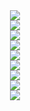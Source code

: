 <div align="center"> <img src="https://res.cloudinary.com/dvzingci9/image/upload/v1694949184/shoppefy/Screenshot_2023-09-17_at_17.59-3_e22pte.png"> </div>
<div align="center"> <img src="https://res.cloudinary.com/dvzingci9/image/upload/v1694949184/shoppefy/Screenshot_2023-09-17_at_17.59_omp4n4.png"> </div>
<div align="center"> <img src="https://res.cloudinary.com/dvzingci9/image/upload/v1694949187/shoppefy/Screenshot_2023-09-17_at_17.59-1_ocuweq.png"> </div>
<div align="center"> <img src="https://res.cloudinary.com/dvzingci9/image/upload/v1694949184/shoppefy/Screenshot_2023-09-17_at_18.00-1_aczac7.png"> </div>
<div align="center"> <img src="https://res.cloudinary.com/dvzingci9/image/upload/v1694949183/shoppefy/Screenshot_2023-09-17_at_18.00_z1ud5p.png"> </div>
<div align="center"> <img src="https://res.cloudinary.com/dvzingci9/image/upload/v1694949183/shoppefy/Screenshot_2023-09-17_at_18.01_havvi7.png"> </div>
<div align="center"> <img src="https://res.cloudinary.com/dvzingci9/image/upload/v1694949182/shoppefy/Screenshot_2023-09-17_at_18.00-2_i7zerc.png"> </div>
<div align="center"> <img src="https://res.cloudinary.com/dvzingci9/image/upload/v1694949181/shoppefy/Screenshot_2023-09-17_at_17.59-2_ff19sr.png"> </div>
<div align="center"> <img src="https://res.cloudinary.com/dvzingci9/image/upload/v1694949181/shoppefy/Screenshot_2023-09-17_at_18.01-1_dsq7op.png"> </div>
